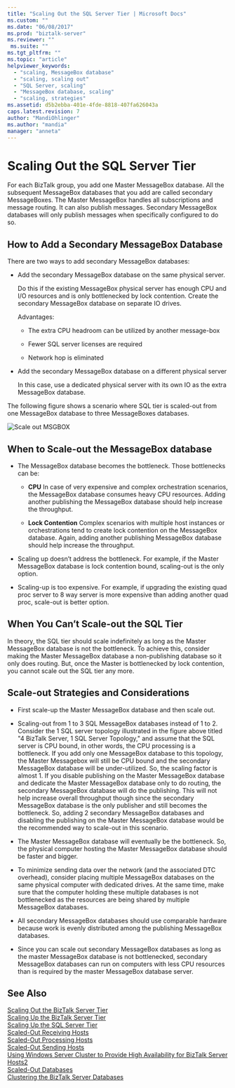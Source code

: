 ```yaml
---
title: "Scaling Out the SQL Server Tier | Microsoft Docs"
ms.custom: ""
ms.date: "06/08/2017"
ms.prod: "biztalk-server"
ms.reviewer: ""
 ms.suite: ""
ms.tgt_pltfrm: ""
ms.topic: "article"
helpviewer_keywords: 
  - "scaling, MessageBox database"
  - "scaling, scaling out"
  - "SQL Server, scaling"
  - "MessageBox database, scaling"
  - "scaling, strategies"
ms.assetid: d5b2ebba-401e-4fde-8818-407fa626043a
caps.latest.revision: 7
author: "MandiOhlinger"
ms.author: "mandia"
manager: "anneta"
---
```

# Scaling Out the SQL Server Tier
For each BizTalk group, you add one Master MessageBox database. All the subsequent MessageBox databases that you add are called secondary MessageBoxes. The Master MessageBox handles all subscriptions and message routing. It can also publish messages. Secondary MessageBox databases will only publish messages when specifically configured to do so.  
  
## How to Add a Secondary MessageBox Database  
 There are two ways to add secondary MessageBox databases:  
  
-   Add the secondary MessageBox database on the same physical server.  
  
     Do this if the existing MessageBox physical server has enough CPU and I/O resources and is only bottlenecked by lock contention. Create the secondary MessageBox database on separate IO drives.  
  
     Advantages:  
  
    -   The extra CPU headroom can be utilized by another message-box  
  
    -   Fewer SQL server licenses are required  
  
    -   Network hop is eliminated  
  
-   Add the secondary MessageBox database on a different physical server  
  
     In this case, use a dedicated physical server with its own IO as the extra MessageBox database.  
  
 The following figure shows a scenario where SQL tier is scaled-out from one MessageBox database to three MessageBoxes databases.  
  
 ![Scale out MSGBOX](../core/media/scaleoutmsgbox.gif "ScaleOutMSGBOX")  
  
## When to Scale-out the MessageBox database  
  
-   The MessageBox database becomes the bottleneck. Those bottlenecks can be:  
  
    -   **CPU** In case of very expensive and complex orchestration scenarios, the MessageBox database consumes heavy CPU resources. Adding another publishing the MessageBox database should help increase the throughput.  
  
    -   **Lock Contention** Complex scenarios with multiple host instances or orchestrations tend to create lock contention on the MessageBox database. Again, adding another publishing MessageBox database should help increase the throughput.  
  
-   Scaling up doesn’t address the bottleneck. For example, if the Master MessageBox database is lock contention bound, scaling-out is the only option.  
  
-   Scaling-up is too expensive. For example, if upgrading the existing quad proc server to 8 way server is more expensive than adding another quad proc, scale-out is better option.  
  
## When You Can’t Scale-out the SQL Tier  
 In theory, the SQL tier should scale indefinitely as long as the Master MessageBox database is not the bottleneck. To achieve this, consider making the Master MessageBox database a non-publishing database so it only does routing. But, once the Master is bottlenecked by lock contention, you cannot scale out the SQL tier any more.  
  
## Scale-out Strategies and Considerations  
  
-   First scale-up the Master MessageBox database and then scale out.  
  
-   Scaling-out from 1 to 3 SQL MessageBox databases instead of 1 to 2. Consider the 1 SQL server topology illustrated in the figure above titled "4 BizTalk Server, 1 SQL Server Topology," and assume that the SQL server is CPU bound, in other words, the CPU processing is a bottleneck. If you add only one MessageBox database to this topology, the Master Messagebox will still be CPU bound and the secondary MessageBox database will be under-utilized. So, the scaling factor is almost 1. If you disable publishing on the Master MessageBox database and dedicate the Master MessageBox database only to do routing, the secondary MessageBox database will do the publishing. This will not help increase overall throughput though since the secondary MessageBox database is the only publisher and still becomes the bottleneck. So, adding 2 secondary MessageBox databases and disabling the publishing on the Master MessageBox database would be the recommended way to scale-out in this scenario.  
  
-   The Master MessageBox database will eventually be the bottleneck. So, the physical computer hosting the Master MessageBox database should be faster and bigger.  
  
-   To minimize sending data over the network (and the associated DTC overhead), consider placing multiple MessageBox databases on the same physical computer with dedicated drives. At the same time, make sure that the computer holding these multiple databases is not bottlenecked as the resources are being shared by multiple MessageBox databases.  
  
-   All secondary MessageBox databases should use comparable hardware because work is evenly distributed among the publishing MessageBox databases.  
  
-   Since you can scale out secondary MessageBox databases as long as the master MessageBox database is not bottlenecked, secondary MessageBox databases can run on computers with less CPU resources than is required by the master MessageBox database server.  
  
## See Also  
 [Scaling Out the BizTalk Server Tier](../core/scaling-out-the-biztalk-server-tier.md)   
 [Scaling Up the BizTalk Server Tier](../core/scaling-up-the-biztalk-server-tier.md)   
 [Scaling Up the SQL Server Tier](../core/scaling-up-the-sql-server-tier.md)   
 [Scaled-Out Receiving Hosts](../core/scaled-out-receiving-hosts.md)   
 [Scaled-Out Processing Hosts](../core/scaled-out-processing-hosts.md)   
 [Scaled-Out Sending Hosts](../core/scaled-out-sending-hosts.md)   
 [Using Windows Server Cluster to Provide High Availability for BizTalk Server Hosts2](../core/use-windows-cluster-to-provide-high-availability-for-biztalk-hosts.md)   
 [Scaled-Out Databases](../core/scaled-out-databases.md)   
 [Clustering the BizTalk Server Databases](../core/clustering-the-biztalk-server-databases1.md)